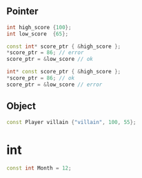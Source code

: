 ## Pointer
```cpp
int high_score {100};
int low_score  {65};

const int* score_ptr { &high_score };
*score_ptr = 86; // error
score_ptr = &low_score // ok

int* const score_ptr { &high_score };
*score_ptr = 86; // ok
score_ptr = &low_score // error
```

## Object
```cpp
const Player villain {"villain", 100, 55};
```

# int 
```cpp
const int Month = 12;
```